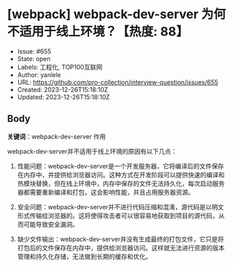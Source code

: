 # [webpack] webpack-dev-server 为何不适用于线上环境？【热度: 88】

- Issue: #655
- State: open
- Labels: 工程化, TOP100互联网
- Author: yanlele
- URL: https://github.com/pro-collection/interview-question/issues/655
- Created: 2023-12-26T15:18:10Z
- Updated: 2023-12-26T15:18:10Z

## Body

**关键词**：webpack-dev-server 作用

webpack-dev-server并不适用于线上环境的原因有以下几点：

1. 性能问题：webpack-dev-server是一个开发服务器，它将编译后的文件保存在内存中，并提供给浏览器访问。这种方式在开发阶段可以提供快速的编译和热模块替换，但在线上环境中，内存中保存的文件无法持久化，每次启动服务器都需要重新编译和打包，这会影响性能，并且占用服务器资源。

2. 安全问题：webpack-dev-server并不进行代码压缩和混淆，源代码是以明文形式传输给浏览器的。这将使得攻击者可以很容易地获取到项目的源代码，从而可能导致安全漏洞。

3. 缺少文件输出：webpack-dev-server并没有生成最终的打包文件，它只是将打包后的文件保存在内存中，提供给浏览器访问。这样就无法进行资源的版本管理和持久化存储，无法做到长期的缓存和优化。

